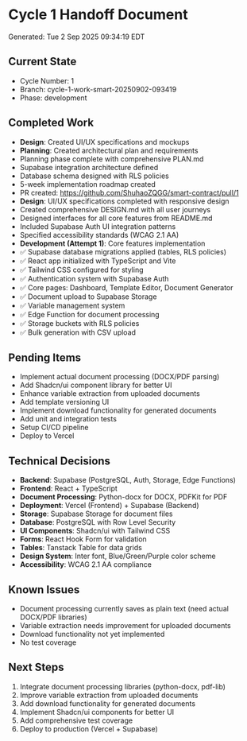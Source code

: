# Cycle 1 Handoff Document

Generated: Tue  2 Sep 2025 09:34:19 EDT

## Current State
- Cycle Number: 1
- Branch: cycle-1-work-smart-20250902-093419
- Phase: development

## Completed Work
<!-- Updated by each agent as they complete their phase -->
- **Design**: Created UI/UX specifications and mockups
- **Planning**: Created architectural plan and requirements
- Planning phase complete with comprehensive PLAN.md
- Supabase integration architecture defined
- Database schema designed with RLS policies
- 5-week implementation roadmap created
- PR created: https://github.com/ShuhaoZQGG/smart-contract/pull/1
- **Design**: UI/UX specifications completed with responsive design
- Created comprehensive DESIGN.md with all user journeys
- Designed interfaces for all core features from README.md
- Included Supabase Auth UI integration patterns
- Specified accessibility standards (WCAG 2.1 AA)
- **Development (Attempt 1)**: Core features implementation
- ✅ Supabase database migrations applied (tables, RLS policies)
- ✅ React app initialized with TypeScript and Vite
- ✅ Tailwind CSS configured for styling
- ✅ Authentication system with Supabase Auth
- ✅ Core pages: Dashboard, Template Editor, Document Generator
- ✅ Document upload to Supabase Storage
- ✅ Variable management system
- ✅ Edge Function for document processing
- ✅ Storage buckets with RLS policies
- ✅ Bulk generation with CSV upload

## Pending Items
<!-- Items that need attention in the next phase or cycle -->
- Implement actual document processing (DOCX/PDF parsing)
- Add Shadcn/ui component library for better UI
- Enhance variable extraction from uploaded documents
- Add template versioning UI
- Implement download functionality for generated documents
- Add unit and integration tests
- Setup CI/CD pipeline
- Deploy to Vercel

## Technical Decisions
<!-- Important technical decisions made during this cycle -->
- **Backend**: Supabase (PostgreSQL, Auth, Storage, Edge Functions)
- **Frontend**: React + TypeScript
- **Document Processing**: Python-docx for DOCX, PDFKit for PDF
- **Deployment**: Vercel (Frontend) + Supabase (Backend)
- **Storage**: Supabase Storage for document files
- **Database**: PostgreSQL with Row Level Security
- **UI Components**: Shadcn/ui with Tailwind CSS
- **Forms**: React Hook Form for validation
- **Tables**: Tanstack Table for data grids
- **Design System**: Inter font, Blue/Green/Purple color scheme
- **Accessibility**: WCAG 2.1 AA compliance

## Known Issues
<!-- Issues discovered but not yet resolved -->
- Document processing currently saves as plain text (need actual DOCX/PDF libraries)
- Variable extraction needs improvement for uploaded documents
- Download functionality not yet implemented
- No test coverage

## Next Steps
<!-- Clear action items for the next agent/cycle -->
1. Integrate document processing libraries (python-docx, pdf-lib)
2. Improve variable extraction from uploaded documents
3. Add download functionality for generated documents
4. Implement Shadcn/ui components for better UI
5. Add comprehensive test coverage
6. Deploy to production (Vercel + Supabase)

